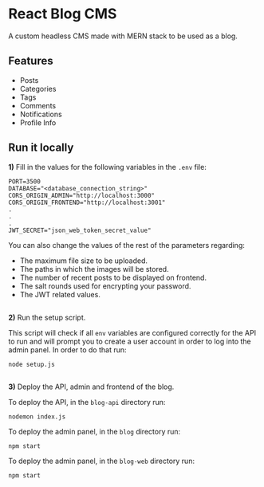# React Blog CMS

A custom headless CMS made with MERN stack to be used as a blog.

## Features

- Posts
- Categories
- Tags
- Comments
- Notifications
- Profile Info

## Run it locally

**1)** Fill in the values for the following variables in the `.env` file:

```
PORT=3500
DATABASE="<database_connection_string>"
CORS_ORIGIN_ADMIN="http://localhost:3000"
CORS_ORIGIN_FRONTEND="http://localhost:3001"
.
.
.
JWT_SECRET="json_web_token_secret_value"
```

You can also change the values of the rest of the parameters regarding:
- The maximum file size to be uploaded.
- The paths in which the images will be stored.
- The number of recent posts to be displayed on frontend.
- The salt rounds used for encrypting your password.
- The JWT related values.

##

**2)** Run the setup script.

This script will check if all `env` variables are configured correctly for the API to run and will prompt you to create a user account in order to log into the admin panel.
In order to do that run:

```
node setup.js
```

##

**3)** Deploy the API, admin and frontend of the blog.

To deploy the API, in the `blog-api` directory run:
```
nodemon index.js
```

To deploy the admin panel, in the `blog` directory run:
```
npm start
```

To deploy the admin panel, in the `blog-web` directory run:
```
npm start
```